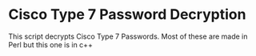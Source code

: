 # Cisco Type 7 Password Decryption
This script decrypts Cisco Type 7 Passwords. Most of these are made in Perl but this one is in c++

